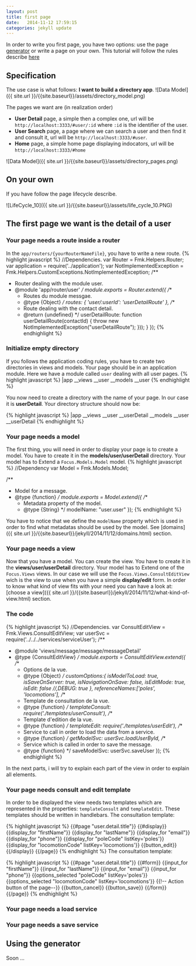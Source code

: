 ```yaml
---
layout: post
title: first page
date:   2014-11-12 17:59:15
categories: jekyll update
---
```

In order to write you first page, you have two options: use the page [generator](https://github.com/KleeGroup/focus-generator) or write a page on your own.
This tutorial will follow the rules describe [here](rules)

## Specification

The use case is what follows: **I want to build a directory app**.
![Data Model]({{ site.url }}/{{site.baseurl}}/assets/directory_model.png)

The pages we want are (in realization order)

- **User Detail** page, a simple then a complex one, url will be `http://localhost:3333/#user/:id` where `:id` is the identifier of the user.
- **User Search** page, a page where we can search a user and then find it and consult it, url will be `http://localhost:3333/#user`.
- **Home** page, a simple home page displaying indocators, url will be `http://localhost:3333/#home` 

![Data Model]({{ site.url }}/{{site.baseurl}}/assets/directory_pages.png)

## On your own

 If you have follow the page lifecycle describe.

 ![LifeCycle_10]({{ site.url }}/{{site.baseurl}}/assets/life_cycle_10.PNG)

## The first page we want is the detail of a user 

### Your page needs a route inside a router

In the `app/routers/{yourRouterNameFile}`, you have to write a new route.
{% highlight javascript %}
//Dependencies.
var Router = Fmk.Helpers.Router;
var application = require('../application');
var NotImplementedException = Fmk.Helpers.CustomExceptions.NotImplementedException;
/**
 * Router dealing with the module user.
 * @module  'app/router/user'
 */
module.exports = Router.extend({
  /**
   * Routes du module messgae.
   * @type {Object}
   */
  routes: {
    'user/:userId': 'userDetailRoute'
  },
  /**
   * Route dealing with the contact detail.
   * @return {undefined}
   */
  userDetailRoute: function userDetailRoute(contactId) {
      throw new NotImplementedException("userDetailRoute");
    }));
  }
});
{% endhighlight %}

### Initialize empty directory

If you follows the application coding rules, you have to create two directories in views and models.
Your page should be in an application module. Here we have a module called `user` dealing with all user pages.
{% highlight javascript %}
|app
__views
  __user
__models
  __user
{% endhighlight %}

You now need to create a directory with the name of your page. In our case it is __userDetail__.
Your directory structure should now be:

{% highlight javascript %}
|app
__views
  __user
    __userDetail
__models
  __user
    __userDetail
{% endhighlight %}

### Your page needs a model

The first thing, you will need in order to display your page is to create a model.
You have to create it in the __models/user/userDetail__ directory.
Your model has to Extend a `Focus.Models.Model` model.
{% highlight javascript %}
//Dependency
var Model = Fmk.Models.Model;

/**
 * Model for a message.
 * @type {function}
 */
module.exports = Model.extend({
  /**
   * Metadata property of the model.
   * @type {String}
   */
  modelName: "user.user"
});
{% endhighlight %}

You have to notice that we define the `modelName` property which is used in order to find what metadatas should be used by the model.
See [domains]({{ site.url }}/{{site.baseurl}}/jekyll/2014/11/12/domains.html) section.

### Your page needs a view

Now that you have a model. You can create the view.
You have to create it in the __views/user/userDetail__ directory.
Your model has to Extend one of the  `Focus.Views` views.
In our case we will use the `Focus.Views.ConsultEditView` wich is the view to use when you have a simple __display/edit__ form.
In order to know what kind of view fits with your need you can have a look at: [choose a view]({{ site.url }}/{{site.baseurl}}/jekyll/2014/11/12/what-kind-of-view.html) section. 

### The code

{% highlight javascript %}
//Dependencies.
var ConsultEditView = Fmk.Views.ConsultEditView;
var userSvc = require('../../../services/serviceUser');
/**
 * @module 'views/message/message/messageDetail'
 * @type {ConsultEditView}
 */
module.exports = ConsultEditView.extend({
  /**
   * Options de la vue.
   * @type {Object}
   */
  customOptions:{
    isModelToLoad: true,
    isSaveOnServer: true,
    isNavigationOnSave: false,
    isEditMode: true,
    isEdit: false
    //,DEBUG: true
  },
  referenceNames:['poles', 'locomotions'],
  /**
   * Template de consultation de la vue.
   * @type {function}
   */
  templateConsult: require('./templates/userConsult'),
  /**
   * Template d'edition de la vue.
   * @type {function}
   */
  templateEdit: require('./templates/userEdit'),
  /**
   * Service to call in order to load the data from a service.
   * @type {function}
   */
  getModelSvc: userSvc.loadUserById,
  /**
   * Service which is called in order to save the message.
   * @type {function}
   */
  saveModelSvc: userSvc.saveUser
});
{% endhighlight %}

In the next parts, i will try to explain each part of the view in order to explain all elements.

### Your page needs consult and edit template

In order to be displayed the view needs two templates which are represented in the properties: `templateConsult` and `templateEdit`.
These templates should be written in handlebars.
The consultation template:

{% highlight javascript %}
{{#page "user.detail.title"}}
  {{#display}}
    {{display_for "firstName"}}
    {{display_for "lastName"}}
    {{display_for "email"}}
    {{display_for "phone"}}
    {{display_for "poleCode" listKey='poles'}}
    {{display_for "locomotionCode" listKey='locomotions'}}
    {{button_edit}}
  {{/display}}
{{/page}}
{% endhighlight %}
The consultation template:

{% highlight javascript %}
{{#page "user.detail.title"}}
  {{#form}}
    {{input_for "firstName"}}
    {{input_for "lastName"}}
    {{input_for "email"}}
    {{input_for "phone"}}
    {{options_selected "poleCode" listKey='poles'}}
    {{options_selected "locomotionCode" listKey='locomotions'}}
    {{!-- Action button of the page--}}
    {{button_cancel}}
    {{button_save}}
  {{/form}}
{{/page}}
{% endhighlight %}

### Your page needs a load service

### Your page needs a save service





## Using the generator

Soon ...